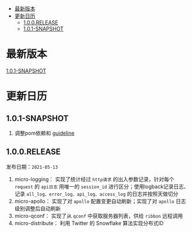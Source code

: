- [最新版本](#%E6%9C%80%E6%96%B0%E7%89%88%E6%9C%AC)
- [更新日历](#%E6%9B%B4%E6%96%B0%E6%97%A5%E5%8E%86)
  - [1.0.0.RELEASE](#100release)
  - [1.0.1-SNAPSHOT](#101-snapshot)


# 最新版本

[1.0.1-SNAPSHOT](#101-snapshot)

# 更新日历

## 1.0.1-SNAPSHOT

1. 调整pom依赖和 [guideline](GUIDELINE.md)

## 1.0.0.RELEASE

发布日期：`2021-05-13`

1. micro-logging： 实现了统计经过 `http请求` 的出入参数记录，针对每个 `request` 的 `api日志` 用唯一的 `session_id` 进行区分；使用logback记录日志、记录 `all_log、error_log、api_log、access_log` 的日志并按照天做切分
2. micro-apollo： 实现了对 `apollo` 配置变更自动刷新；实现了对 `apollo` 日志级别调整后自动刷新
3. micro-qconf： 实现了从 `qconf` 中获取服务器列表，供给 `ribbon` 远程调用
3. micro-distribute： 利用 Twitter 的 Snowflake 算法实现分布式ID
